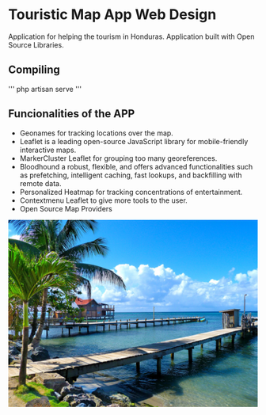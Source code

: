 # Touristic Map App Web Design
Application for helping the tourism in Honduras. Application built with Open Source Libraries.

## Compiling
'''
php artisan serve
'''

## Funcionalities of the APP
- Geonames for tracking locations over the map.
- Leaflet is a leading open-source JavaScript library for mobile-friendly interactive maps.
- MarkerCluster Leaflet for grouping too many georeferences.
- Bloodhound a robust, flexible, and offers advanced functionalities such as prefetching, intelligent caching, fast lookups, and backfilling with remote data.
- Personalized Heatmap for tracking concentrations of entertainment.
- Contextmenu Leaflet to give more tools to the user. 
- Open Source Map Providers


![Screenshots](public/img/beach.jpg?raw=true)
